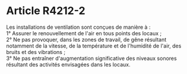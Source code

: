 # Article R4212-2

  
Les installations de ventilation sont conçues de manière à :   
1° Assurer le renouvellement de l'air en tous points des locaux ;   
2° Ne pas provoquer, dans les zones de travail, de gêne résultant notamment de la vitesse, de la température et de l'humidité de l'air, des bruits et des vibrations ;   
3° Ne pas entraîner d'augmentation significative des niveaux sonores résultant des activités envisagées dans les locaux.